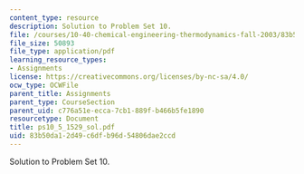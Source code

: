 ```yaml
---
content_type: resource
description: Solution to Problem Set 10.
file: /courses/10-40-chemical-engineering-thermodynamics-fall-2003/83b50da12d49c6dfb96d54806dae2ccd_ps10_5_1529_sol.pdf
file_size: 50893
file_type: application/pdf
learning_resource_types:
- Assignments
license: https://creativecommons.org/licenses/by-nc-sa/4.0/
ocw_type: OCWFile
parent_title: Assignments
parent_type: CourseSection
parent_uid: c776a51e-ecca-7cb1-889f-b466b5fe1890
resourcetype: Document
title: ps10_5_1529_sol.pdf
uid: 83b50da1-2d49-c6df-b96d-54806dae2ccd
---
```

Solution to Problem Set 10.